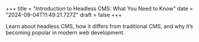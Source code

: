 +++
title = "Introduction to Headless CMS: What You Need to Know"
date = "2024-09-04T11:49:21.727Z"
draft = false
+++

Learn about headless CMS, how it differs from traditional CMS, and why it’s becoming popular in modern web development.
        